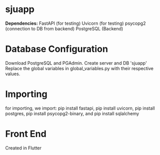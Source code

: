 # sjuapp
**Dependencies:**
FastAPI (for testing)
Uvicorn (for testing)
psycopg2 (connection to DB from backend)
PostgreSQL (Backend)

# Database Configuration
Download PostgreSQL and PGAdmin.
Create server and DB 'sjuapp'
Replace the global variables in global_variables.py with their respective values.

# Importing
for importing, we import:
pip install fastapi,
pip install uvicorn,
pip install postgres,
pip install psycopg2-binary,
and pip install sqlalchemy

# Front End
Created in Flutter

